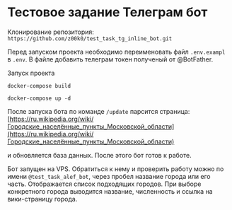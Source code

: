 # Тестовое задание Телеграм бот

Клонирование репозитория:
`https://github.com/z00k0/test_task_tg_inline_bot.git`

Перед запуском проекта необходимо переименовать файл `.env.exampl` в `.env`. В файле добавить телеграм токен полученый от @BotFather.

Запуск проекта

`docker-compose build`

`docker-compose up -d`

После запуска бота по команде `/update` парсится страница:
[https://ru.wikipedia.org/wiki/Городские_населённые_пункты_Московской_области](https://ru.wikipedia.org/wiki/Городские_населённые_пункты_Московской_области)

и обновляется база данных. После этого бот готов к работе.

Бот запущен на VPS. Обратиться к нему и проверить работу можно по имени `@test_task_alef_bot`, через пробел название города или его часть.
Отображается список подходящих городов. При выборе конкретного города выводится название, численность и ссылка на вики-страницу города.
